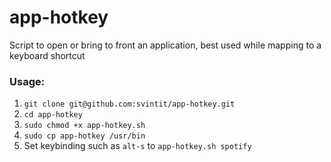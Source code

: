 # app-hotkey

Script to open or bring to front an application, best used while mapping to a keyboard shortcut

### Usage:
1. `git clone git@github.com:svintit/app-hotkey.git`
2. `cd app-hotkey`
3. `sudo chmod +x app-hotkey.sh`
4. `sudo cp app-hotkey /usr/bin`
5. Set keybinding such as `alt-s` to `app-hotkey.sh spotify`
